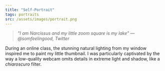 ```yaml
---
title: "Self-Portrait"
tags: portraits
src: /assets/images/portrait.png
---
```

> *"I am Narcissus and my little zoom square is my lake" —@somfeelingood, Twitter*

During an online class, the stunning natural lighting from my window inspired me to paint my little thumbnail. I was particularly captivated by the way a low-quality webcam omits details in extreme light and shadow, like a *chiaroscuro* filter.